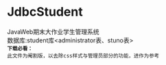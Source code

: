 # JdbcStudent
JavaWeb期末大作业学生管理系统<br>
数据库:student库<administrator表、stuno表><br>
**`下载必看：`**<br>
`此文件为阉割版，以去除css样式与管理员部分的功能，进作为参考`<br>
